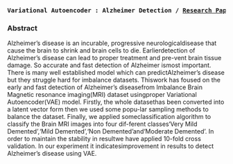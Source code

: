 <p><pre align="center">
<strong>Variational Autoencoder : Alzheimer Detection / <a href="https://www.youtube.com/channel/UCX7oe66V8zyFpAJyMfPL9VA">​Research Paper​</a></pre></p></strong>


### Abstract 

Alzheimer’s disease is an incurable, progressive neurologicaldisease  that  cause  the  brain  to  shrink  and  brain  cells  to  die.  Earlierdetection of Alzheimer’s disease can lead to proper treatment and pre-vent brain tissue damage. So accurate and fast detection of Alzheimer ismost important. There is many well established model which can predictAlzheimer’s disease but they struggle hard for imbalance datasets. Thiswork has foused on the early and fast detection of Alzheimer’s diseasefrom Imbalance Brain Magnetic resonance imaging(MRI) dataset usingproper Variational Autoencoder(VAE) model. Firstly, the whole datasethas been converted into a latent vector form then we used some popu-lar sampling methods to balance the dataset. Finally, we applied someclassification algorithm to classify the Brain MRI images into four dif-ferent classes‘Very Mild Demented’,‘Mild Demented’,‘Non Demented’and‘Moderate  Demented’.  In  order  to  maintain  the  stability  in  resultwe have applied 10-fold cross validation. In our experiment it indicatesimprovement in results to detect Alzheimer’s disease using VAE.
